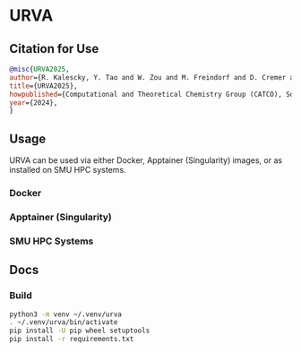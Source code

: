 # URVA

## Citation for Use

```bibtex
@misc{URVA2025,
author={R. Kalescky, Y. Tao and W. Zou and M. Freindorf and D. Cremer and E. Kraka},
title={URVA2025},
howpublished={Computational and Theoretical Chemistry Group (CATCO), Southern Methodist University: Dallas, TX, USA},
year={2024},
}
```

## Usage

URVA can be used via either Docker, Apptainer (Singularity) images, or as installed on SMU HPC systems.

### Docker

### Apptainer (Singularity)

### SMU HPC Systems

## Docs

### Build

```bash
python3 -m venv ~/.venv/urva
. ~/.venv/urva/bin/activate
pip install -U pip wheel setuptools
pip install -r requirements.txt
```

